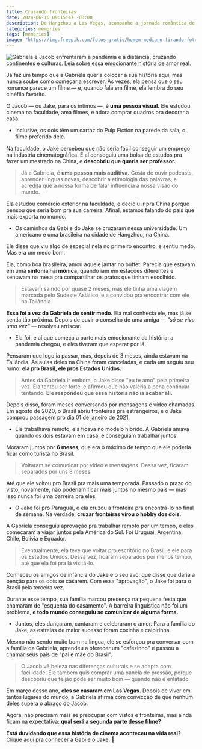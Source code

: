 ```yaml
---
title: Cruzando fronteiras
date: 2024-06-16 09:15:47 -03:00
description: De Hangzhou a Las Vegas, acompanhe a jornada romântica de Gabriela e Jacob, provando que o amor não conhece limites.
categories: memories
tags: [memories]
image: "https://img.freepik.com/fotos-gratis/homem-mediano-tirando-fotos_23-2149204116.jpg"
---
```


![Gabriela e Jacob enfrentaram a pandemia e a distância, cruzando continentes e culturas. Leia sobre essa emocionante história de amor real.](https://substack-post-media.s3.amazonaws.com/public/images/c93304c4-1d44-4e54-b930-704ed9e3aeb8_735x525.jpeg)

Já faz um tempo que a Gabriela queria colocar a sua história aqui, mas nunca soube como começar a escrever. Às vezes, ela pensa que o seu romance parece um filme — e, quando fala em filme, ela lembra do seu cinéfilo favorito.

O Jacob — ou Jake, para os íntimos —, é  **uma pessoa visual.**  Ele estudou cinema na faculdade, ama filmes, e adora comprar quadros pra decorar a casa.

-   Inclusive, os dois têm um cartaz do Pulp Fiction na parede da sala, o filme preferido dele.
    

Na faculdade, o Jake percebeu que não seria fácil conseguir um emprego na indústria cinematográfica. E aí conseguiu uma bolsa de estudos pra fazer um mestrado na China, e  **descobriu que queria ser professor.**

> Já a Gabriela, é  **uma pessoa mais auditiva.**  Gosta de ouvir
> podcasts, aprender línguas novas, descobrir a etimologia das palavras,
> e acredita que a nossa forma de falar influencia a nossa visão do
> mundo.

Ela estudou comércio exterior na faculdade, e decidiu ir pra China porque pensou que seria bom pra sua carreira. Afinal, estamos falando do país que mais exporta no mundo.

-   Os caminhos da Gabi e do Jake se cruzaram nessa universidade. Um americano e uma brasileira na cidade de Hangzhou, na China.
    

Ele disse que viu algo de especial nela no primeiro encontro, e sentiu medo. Mas era um medo bom.

Ela, como boa brasileira, amou aquele jantar no buffet. Parecia que estavam em uma  **sinfonia harmônica,**  quando iam em estações diferentes e sentavam na mesa pra compartilhar os pratos que tinham escolhido.

> Estavam saindo por quase 2 meses, mas ele tinha uma viagem marcada
> pelo Sudeste Asiático, e a convidou pra encontrar com ele na
> Tailândia.

**Essa foi a vez da Gabriela de sentir medo.** Ela mal conhecia ele, mas já se sentia tão próxima. Depois de ouvir o conselho de uma amiga —  _"só se vive uma vez"_ — resolveu arriscar.

-   Ela foi, e aí que começa a parte mais emocionante da história: a pandemia chegou, e eles tiveram que esperar por lá.
    

Pensaram que logo ia passar, mas, depois de 3 meses, ainda estavam na Tailândia. As aulas deles na China foram canceladas, e cada um seguiu seu rumo:  **ela pro Brasil, ele pros Estados Unidos.**

> Antes da Gabriela ir embora, o Jake disse "eu te amo" pela primeira
> vez. Ela tentou ser forte, e afirmou que não valeria a pena continuar
> tentando. **Ele respondeu que essa história não ia acabar ali.**

Depois disso, foram meses conversando por mensagens e vídeo chamadas. Em agosto de 2020, o Brasil abriu fronteiras pra estrangeiros, e o Jake comprou passagem pro dia 01 de janeiro de 2021.

-   Ele trabalhava remoto, ela ficava no modelo híbrido. A Gabriela amava quando os dois estavam em casa, e conseguiam trabalhar juntos.
    

Moraram juntos por  **6 meses**, que era o máximo de tempo que ele poderia ficar como turista no Brasil.

> Voltaram se comunicar por vídeo e mensagens. Dessa vez, ficaram
> separados por uns 8 meses.

Até que ele voltou pro Brasil pra mais uma temporada. Passado o prazo do visto, novamente, não poderiam ficar mais juntos no mesmo país — mas isso nunca foi uma barreira pra eles.

-   O Jake foi pro Paraguai, e ela cruzou a fronteira pra encontrá-lo no final de semana. Na verdade, **cruzar fronteiras virou o hobby dos dois.**
    

A Gabriela conseguiu aprovação pra trabalhar remoto por um tempo, e eles começaram a viajar juntos pela América do Sul. Foi Uruguai, Argentina, Chile, Bolívia e Equador.

> Eventualmente, ela teve que voltar pro escritório no Brasil, e ele
> para os Estados Unidos. Dessa vez, ficaram separados por menos tempo,
> até que ela foi pra lá visitá-lo.

Conheceu os amigos de infância do Jake e o seu avô, que disse que daria a benção para os dois se casarem. Com essa "aprovação", o Jake foi para o Brasil pela terceira vez.

Durante esse tempo, sua família marcou presença na pequena festa que chamaram de "esquenta do casamento". A barreira linguística não foi um problema,  **e todo mundo conseguiu se comunicar de alguma forma.**

-   Juntos, eles dançaram, cantaram e celebraram o amor. Para a família do Jake, as estrelas de maior sucesso foram coxinha e caipirinha.
    

Mesmo não sendo muito bom na língua, ele se esforçou pra conversar com a família da Gabriela, aprendeu a oferecer um "cafezinho" e passou a chamar seus pais de "pai e mãe do Brasil".

> O Jacob vê beleza nas diferenças culturais e se adapta com facilidade.
> Ele também quis comprar uma panela de pressão, porque descobriu que
> feijão pode ser muito bom — quando não é enlatado.

Em março desse ano,  **eles se casaram em Las Vegas.** Depois de viver em tantos lugares do mundo, a Gabriela afirma com convicção de que nenhum deles supera o abraço do Jacob.

Agora, não precisam mais se preocupar com vistos e fronteiras, mas ainda ficam na expectativa: **qual será a segunda parte desse filme?**

**Está duvidando que essa história de cinema aconteceu na vida real?** [Clique aqui pra conhecer a Gabi e o Jake](https://www.instagram.com/p/C8M30T7RZOR/). 🧸